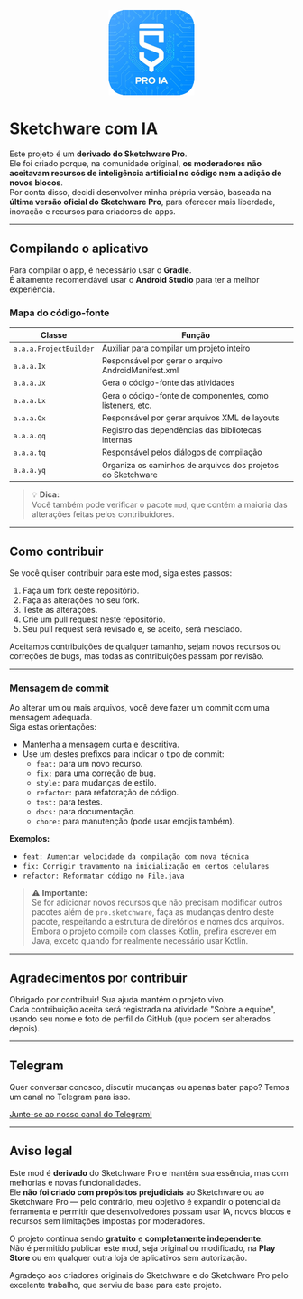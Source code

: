 <p align="center">
  <img src="https://github.com/FabioSilva11/Sketchware-Pro-IA/blob/main/app/src/main/res/drawable-xhdpi/sketch_app_icon.png" style="width: 30%;" />
</p>

# Sketchware com IA

Este projeto é um **derivado do Sketchware Pro**.  
Ele foi criado porque, na comunidade original, **os moderadores não aceitavam recursos de inteligência artificial no código nem a adição de novos blocos**.  
Por conta disso, decidi desenvolver minha própria versão, baseada na **última versão oficial do Sketchware Pro**, para oferecer mais liberdade, inovação e recursos para criadores de apps.

---

## Compilando o aplicativo

Para compilar o app, é necessário usar o **Gradle**.  
É altamente recomendável usar o **Android Studio** para ter a melhor experiência.

### Mapa do código-fonte

| Classe                | Função                                               |
| --------------------- | ---------------------------------------------------- |
| `a.a.a.ProjectBuilder`| Auxiliar para compilar um projeto inteiro            |
| `a.a.a.Ix`            | Responsável por gerar o arquivo AndroidManifest.xml  |
| `a.a.a.Jx`            | Gera o código-fonte das atividades                   |
| `a.a.a.Lx`            | Gera o código-fonte de componentes, como listeners, etc. |
| `a.a.a.Ox`            | Responsável por gerar arquivos XML de layouts        |
| `a.a.a.qq`            | Registro das dependências das bibliotecas internas   |
| `a.a.a.tq`            | Responsável pelos diálogos de compilação             |
| `a.a.a.yq`            | Organiza os caminhos de arquivos dos projetos do Sketchware |

> 💡 **Dica:**  
> Você também pode verificar o pacote `mod`, que contém a maioria das alterações feitas pelos contribuidores.

---

## Como contribuir

Se você quiser contribuir para este mod, siga estes passos:

1. Faça um fork deste repositório.  
2. Faça as alterações no seu fork.  
3. Teste as alterações.  
4. Crie um pull request neste repositório.  
5. Seu pull request será revisado e, se aceito, será mesclado.

Aceitamos contribuições de qualquer tamanho, sejam novos recursos ou correções de bugs, mas todas as contribuições passam por revisão.

---

### Mensagem de commit

Ao alterar um ou mais arquivos, você deve fazer um commit com uma mensagem adequada.  
Siga estas orientações:

- Mantenha a mensagem curta e descritiva.  
- Use um destes prefixos para indicar o tipo de commit:
  - `feat:` para um novo recurso.
  - `fix:` para uma correção de bug.
  - `style:` para mudanças de estilo.
  - `refactor:` para refatoração de código.
  - `test:` para testes.
  - `docs:` para documentação.
  - `chore:` para manutenção (pode usar emojis também).

**Exemplos:**
- `feat: Aumentar velocidade da compilação com nova técnica`
- `fix: Corrigir travamento na inicialização em certos celulares`
- `refactor: Reformatar código no File.java`

> ⚠ **Importante:**  
> Se for adicionar novos recursos que não precisam modificar outros pacotes além de `pro.sketchware`, faça as mudanças dentro deste pacote, respeitando a estrutura de diretórios e nomes dos arquivos.  
> Embora o projeto compile com classes Kotlin, prefira escrever em Java, exceto quando for realmente necessário usar Kotlin.

---

## Agradecimentos por contribuir

Obrigado por contribuir! Sua ajuda mantém o projeto vivo.  
Cada contribuição aceita será registrada na atividade "Sobre a equipe", usando seu nome e foto de perfil do GitHub (que podem ser alterados depois).

---

## Telegram

Quer conversar conosco, discutir mudanças ou apenas bater papo? Temos um canal no Telegram para isso.

[Junte-se ao nosso canal do Telegram!](https://t.me/+8rUUdcvjZxk0YTIx)

---

## Aviso legal

Este mod é **derivado** do Sketchware Pro e mantém sua essência, mas com melhorias e novas funcionalidades.  
Ele **não foi criado com propósitos prejudiciais** ao Sketchware ou ao Sketchware Pro — pelo contrário, meu objetivo é expandir o potencial da ferramenta e permitir que desenvolvedores possam usar IA, novos blocos e recursos sem limitações impostas por moderadores.

O projeto continua sendo **gratuito** e **completamente independente**.  
Não é permitido publicar este mod, seja original ou modificado, na **Play Store** ou em qualquer outra loja de aplicativos sem autorização.

Agradeço aos criadores originais do Sketchware e do Sketchware Pro pelo excelente trabalho, que serviu de base para este projeto.
